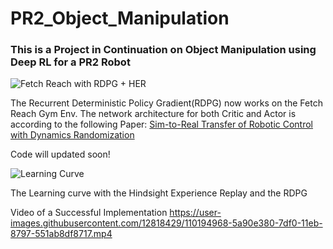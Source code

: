 # PR2_Object_Manipulation

### This is a Project in Continuation on Object Manipulation using Deep RL for a PR2 Robot



![Fetch Reach with RDPG + HER](https://user-images.githubusercontent.com/12818429/110194347-f587be80-7dec-11eb-8c42-e90c7b408620.png)

The Recurrent Deterministic Policy Gradient(RDPG) now works on the Fetch Reach Gym Env. The network architecture for both Critic and Actor is according to the following Paper:
[Sim-to-Real Transfer of Robotic Control with Dynamics Randomization](https://arxiv.org/pdf/1710.06537.pdf)

Code will updated soon!



![Learning Curve](https://user-images.githubusercontent.com/12818429/110194382-2c5dd480-7ded-11eb-9e8a-3ccc7cebd210.png)

The Learning curve with the Hindsight Experience Replay and the RDPG

Video of a Successful Implementation
https://user-images.githubusercontent.com/12818429/110194968-5a90e380-7df0-11eb-8797-551ab8df8717.mp4


